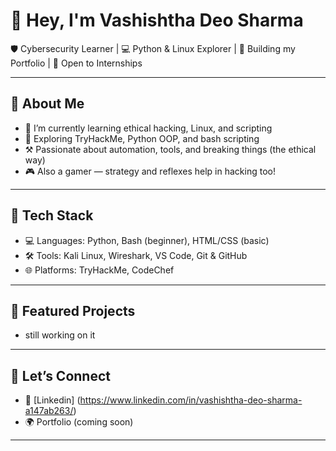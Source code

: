 # 👋 Hey, I'm Vashishtha Deo Sharma

🛡️ Cybersecurity Learner | 💻 Python & Linux Explorer | 📂 Building my Portfolio | 🎯 Open to Internships

---

## 🚀 About Me
- 🔭 I’m currently learning ethical hacking, Linux, and scripting
- 🧠 Exploring TryHackMe, Python OOP, and bash scripting
- ⚒️ Passionate about automation, tools, and breaking things (the ethical way)
- 🎮 Also a gamer — strategy and reflexes help in hacking too!

---

## 🔧 Tech Stack
- 💻 Languages: Python, Bash (beginner), HTML/CSS (basic)
- 🛠️ Tools: Kali Linux, Wireshark, VS Code, Git & GitHub
- 🌐 Platforms: TryHackMe, CodeChef

---

## 📂 Featured Projects

- still working on it
---

## 🤝 Let’s Connect
- 💼  [Linkedin]   (https://www.linkedin.com/in/vashishtha-deo-sharma-a147ab263/)
- 🌍 Portfolio (coming soon)

---
